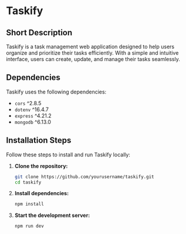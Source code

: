 # Taskify

## Short Description
Taskify is a task management web application designed to help users organize and prioritize their tasks efficiently. With a simple and intuitive interface, users can create, update, and manage their tasks seamlessly.



## Dependencies
Taskify uses the following dependencies:
- `cors` ^2.8.5
- `dotenv` ^16.4.7
- `express` ^4.21.2
- `mongodb` ^6.13.0

## Installation Steps
Follow these steps to install and run Taskify locally:

1. **Clone the repository:**
   ```bash
   git clone https://github.com/yourusername/taskify.git
   cd taskify
   ```
2. **Install dependencies:**
   ```bash
   npm install
   ```
3. **Start the development server:**
   ```bash
   npm run dev
   ```

